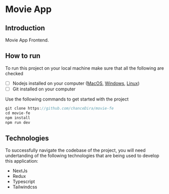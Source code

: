 # Movie App

## Introduction
Movie App Frontend.


## How to run

To run this project on your local machine make sure that all the following are checked

- [ ] Nodejs installed on your computer ([MacOS](https://nodejs.org/en/download/), [Windows](https://nodejs.org/en/download/), [Linux](https://nodejs.org/en/download/))
- [ ] Git installed on your computer

Use the following commands to get started with the project

```js
git clone https://github.com/chanceDira/movie-fe
cd movie-fe
npm install
npm run dev
```

## Technologies

To successfully navigate the codebase of the project, you will need undertanding of the following technologies that are being used to develop this application:

- NextJs
- Redux
- Typescript
- Tailwindcss



